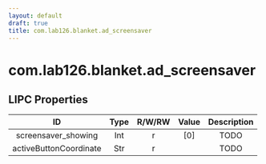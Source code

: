 ```yaml
---
layout: default
draft: true
title: com.lab126.blanket.ad_screensaver
---
```


# com.lab126.blanket.ad_screensaver

## LIPC Properties

| ID                     | Type | R/W/RW | Value | Description |
|:----------------------:|:----:|:------:|:-----:|:-----------:|
| screensaver_showing    | Int  | r      | [0]   | TODO        |
| activeButtonCoordinate | Str  | r      |       | TODO        |